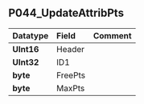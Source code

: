 ## P044\_UpdateAttribPts ##
| **Datatype** | **Field** | **Comment** |
|:-------------|:----------|:------------|
| **UInt16**   | Header    |             |
| **UInt32**   | ID1       |             |
| **byte**     | FreePts   |             |
| **byte**     | MaxPts    |             |